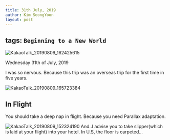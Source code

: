 ```yaml
---
title: 31th July, 2019
author: Kim SeongYoon
layout: post
---
```



tags: `Beginning to a New World`
---

![KakaoTalk_20190809_162425615](https://user-images.githubusercontent.com/53938323/62821011-52d37380-bba8-11e9-978a-5da1529bb09c.jpg)


Wednesday 31th of July, 2019

I was so nervous. Because this trip was an overseas trip for the first time in five years.


![KakaoTalk_20190809_165723384](https://user-images.githubusercontent.com/53938323/62821012-5404a080-bba8-11e9-9553-3c81b4dca067.jpg)



## In Flight

You should take a deep nap in flight. Because you need Parallax adaptation.


![KakaoTalk_20190809_152324190](https://user-images.githubusercontent.com/53938323/62821013-55ce6400-bba8-11e9-87de-632e4485fbbe.jpg)
And..I advise you to take slipper(which is laid at your flight) into your hotel. In U.S, the floor is carpeted...



